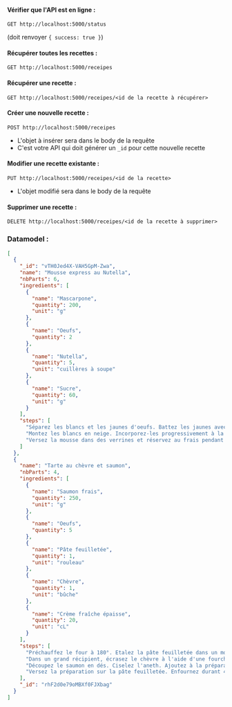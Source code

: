 #### Vérifier que l'API est en ligne :

`GET http://localhost:5000/status`

(doit renvoyer `{ success: true }`)

#### Récupérer toutes les recettes :

`GET http://localhost:5000/receipes`

#### Récupérer une recette :

`GET http://localhost:5000/receipes/<id de la recette à récupérer>`

#### Créer une nouvelle recette :

`POST http://localhost:5000/receipes`

- L'objet à insérer sera dans le body de la requête
- C'est votre API qui doit générer un `_id` pour cette nouvelle recette

#### Modifier une recette existante :

`PUT http://localhost:5000/receipes/<id de la recette>`

- L'objet modifié sera dans le body de la requête

#### Supprimer une recette :

`DELETE http://localhost:5000/receipes/<id de la recette à supprimer>`

### Datamodel :
```json
[
  {
    "_id": "vTH0Jed4X-VAH5GpM-Zwa",
    "name": "Mousse express au Nutella",
    "nbParts": 6,
    "ingredients": [
      {
        "name": "Mascarpone",
        "quantity": 200,
        "unit": "g"
      },
      {
        "name": "Oeufs",
        "quantity": 2
      },
      {
        "name": "Nutella",
        "quantity": 5,
        "unit": "cuillères à soupe"
      },
      {
        "name": "Sucre",
        "quantity": 60,
        "unit": "g"
      }
    ],
    "steps": [
      "Séparez les blancs et les jaunes d'oeufs. Battez les jaunes avec le sucre et ajoutez le mascarpone puis le Nutella.",
      "Montez les blancs en neige. Incorporez-les progressivement à la première préparation à l'aide d'une spatule.",
      "Versez la mousse dans des verrines et réservez au frais pendant au moins 3 heures. Servez bien froid."
    ]
  },
  {
    "name": "Tarte au chèvre et saumon",
    "nbParts": 4,
    "ingredients": [
      {
        "name": "Saumon frais",
        "quantity": 250,
        "unit": "g"
      },
      {
        "name": "Oeufs",
        "quantity": 5
      },
      {
        "name": "Pâte feuilletée",
        "quantity": 1,
        "unit": "rouleau"
      },
      {
        "name": "Chèvre",
        "quantity": 1,
        "unit": "bûche"
      },
      {
        "name": "Crème fraîche épaisse",
        "quantity": 20,
        "unit": "cL"
      }
    ],
    "steps": [
      "Préchauffez le four à 180°. Etalez la pâte feuilletée dans un moule à tarte.",
      "Dans un grand récipient, écrasez le chèvre à l'aide d'une fourchette. Incorporez progressivement les oeufs.",
      "Découpez le saumon en dés. Ciselez l'aneth. Ajoutez à la préparation la crème, les dés de saumon, l'aneth, le sel et le poivre. Mélangez le tout.",
      "Versez la préparation sur la pâte feuilletée. Enfournez durant 40 minutes. Servez chaud ou tiède."
    ],
    "_id": "rhF2d0e79oMBXf0FJXbag"
  }
]
```
